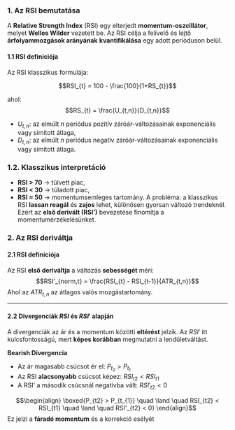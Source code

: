 ### **1. Az RSI bemutatása**
A **Relative Strength Index** (RSI) egy elterjedt **momentum-oszcillátor**, melyet **Welles Wilder** vezetett be.
Az RSI célja a felívelő és lejtő **árfolyammozgások arányának** **kvantifikálása** egy adott perióduson belül.
#### **1.1 RSI definíciója**
Az RSI klasszikus formulája:

$$RSI_{t} = 100 - \frac{100}{1+RS_{t}}$$

ahol:
$$RS_{t} = \frac{U_{t,n}}{D_{t,n}}$$
- $U_{t,n}$​: az elmúlt $n$ periódus pozitív záróár-változásainak exponenciális vagy simított átlaga,
- $D_{t,n}$​: az elmúlt $n$ periódus negatív záróár-változásainak exponenciális vagy simított átlaga.

### **1.2. Klasszikus interpretáció**

- **RSI > 70** → túlvett piac,
- **RSI < 30** → túladott piac,
- **RSI ≈ 50** → momentumsemleges tartomány.
A probléma: a klasszikus RSI **lassan reagál** és **zajos** lehet, különösen gyorsan változó trendeknél.  
Ezért az **első derivált (RSI’)** bevezetése finomítja a momentumérzékelésünket.


### **2. Az RSI deriváltja**

#### **2.1 RSI definíciója**
Az RSI **első deriváltja** a változás **sebességét** méri:
$$RSI'_{norm,t} = \frac{RSI_{t} - RSI_{t-1}}{ATR_{t,n}}$$
Ahol az $ATR_{t,n}$ az átlagos valós mozgástartomány.
****
#### **2.2 Divergenciák $RSI$ és $RSI'$ alapján**
A divergenciák az ár és a momentum közötti **eltérést** jelzik.
Az $RSI'$ itt kulcsfontosságú, mert **képes korábban** megmutatni a lendületváltást.

**Bearish Divergencia**
- Az ár magasabb csúcsot ér el:
	$P_{t_{2}} > P_{t_{1}}$
- Az RSI **alacsonyabb** csúcsot képez:
	$RSI_{t2} < RSI_{t1}$
- A RSI' a második csúcsnál negatívba vált:
	$RSI'_{t2} < 0$

$$\begin{align}
\boxed{P_{t2} > P_{t_{1}} \quad \land \quad   RSI_{t2} < RSI_{t1} \quad \land \quad RSI'_{t2} < 0}
\end{align}$$
	Ez jelzi a **fáradó momentum** és a korrekció esélyét